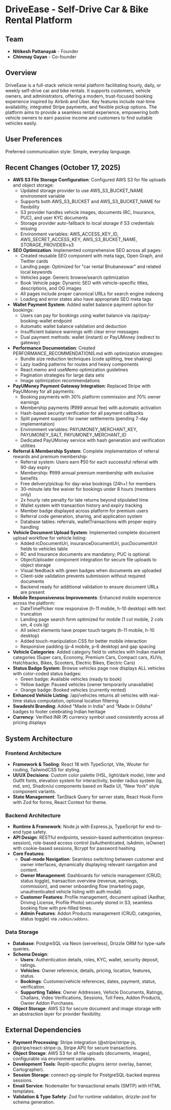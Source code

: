 # DriveEase - Self-Drive Car & Bike Rental Platform

## Team
- **Nitikesh Pattanayak** - Founder
- **Chinmay Gayan** - Co-founder

## Overview
DriveEase is a full-stack vehicle rental platform facilitating hourly, daily, or weekly self-drive car and bike rentals. It supports customers, vehicle owners, and administrators, offering a modern, trust-focused booking experience inspired by Airbnb and Uber. Key features include real-time availability, integrated Stripe payments, and flexible pickup options. The platform aims to provide a seamless rental experience, empowering both vehicle owners to earn passive income and customers to find suitable vehicles easily.

## User Preferences
Preferred communication style: Simple, everyday language.

## Recent Changes (October 17, 2025)
- **AWS S3 File Storage Configuration**: Configured AWS S3 for file uploads and object storage:
  - Updated storage provider to use AWS_S3_BUCKET_NAME environment variable
  - Supports both AWS_S3_BUCKET and AWS_S3_BUCKET_NAME for flexibility
  - S3 provider handles vehicle images, documents (RC, Insurance, PUC), and user KYC documents
  - Storage provider auto-fallback to local storage if S3 credentials missing
  - Environment variables: AWS_ACCESS_KEY_ID, AWS_SECRET_ACCESS_KEY, AWS_S3_BUCKET_NAME, STORAGE_PROVIDER=s3
- **SEO Optimization**: Implemented comprehensive SEO across all pages:
  - Created reusable SEO component with meta tags, Open Graph, and Twitter cards
  - Landing page: Optimized for "car rental Bhubaneswar" and related local keywords
  - Vehicles page: Generic browse/search optimization
  - Book Vehicle page: Dynamic SEO with vehicle-specific titles, descriptions, and OG images
  - All pages include proper canonical URLs for search engine indexing
  - Loading and error states also have appropriate SEO meta tags
- **Wallet Payment System**: Added wallet balance payment option for bookings:
  - Users can pay for bookings using wallet balance via /api/pay-booking-wallet endpoint
  - Automatic wallet balance validation and deduction
  - Insufficient balance warnings with clear error messages
  - Dual payment methods: wallet (instant) or PayUMoney (redirect to gateway)
- **Performance Documentation**: Created PERFORMANCE_RECOMMENDATIONS.md with optimization strategies:
  - Bundle size reduction techniques (code splitting, tree shaking)
  - Lazy loading patterns for routes and heavy components
  - React.memo and useMemo optimization guidelines
  - Pagination strategies for large data sets
  - Image optimization recommendations
- **PayUMoney Payment Gateway Integration**: Replaced Stripe with PayUMoney for all payments:
  - Booking payments with 30% platform commission and 70% owner earnings
  - Membership payments (₹999 annual fee) with automatic activation
  - Hash-based security verification for all payment callbacks
  - Split payment support for owner settlements (pending 7-day implementation)
  - Environment variables: PAYUMONEY_MERCHANT_KEY, PAYUMONEY_SALT, PAYUMONEY_MERCHANT_ID
  - Dedicated PayUMoney service with hash generation and verification utilities
- **Referral & Membership System**: Complete implementation of referral rewards and premium membership:
  - Referral system: Users earn ₹50 for each successful referral with 90-day expiry
  - Membership: ₹999 annual premium membership with exclusive benefits
  - Free delivery/pickup for day-wise bookings (24h+) for members
  - 30-minute late fee waiver for bookings under 8 hours (members only)
  - 2x hourly rate penalty for late returns beyond stipulated time
  - Wallet system with transaction history and expiry tracking
  - Member badge displayed across platform for premium users
  - Referral code generation, sharing, and application system
  - Database tables: referrals, walletTransactions with proper expiry handling
- **Vehicle Document Upload System**: Implemented complete document upload workflow for vehicle listing:
  - Added rcDocumentUrl, insuranceDocumentUrl, pucDocumentUrl fields to vehicles table
  - RC and Insurance documents are mandatory; PUC is optional
  - ObjectUploader component integration for secure file uploads to object storage
  - Visual feedback with green badges when documents are uploaded
  - Client-side validation prevents submission without required documents
  - Backend ready for additional validation to ensure document URLs are present
- **Mobile Responsiveness Improvements**: Enhanced mobile experience across the platform:
  - DateTimePicker now responsive (h-11 mobile, h-10 desktop) with text truncation
  - Landing page search form optimized for mobile (1 col mobile, 2 cols sm, 4 cols lg)
  - All select elements have proper touch targets (h-11 mobile, h-10 desktop)
  - Added touch-manipulation CSS for better mobile interaction
  - Responsive padding (p-4 mobile, p-6 desktop) and gap spacing
- **Vehicle Categories**: Added category field to vehicles with Indian market categories (Super cars, Economy, Premium Cars, Compact cars, XUVs, Hatchbacks, Bikes, Scooters, Electric Bikes, Electric Cars)
- **Status Badge System**: Browse vehicles page now displays ALL vehicles with color-coded status badges:
  - Green badge: Available vehicles (ready to book)
  - Yellow badge: Paused vehicles (owner temporarily unavailable)
  - Orange badge: Booked vehicles (currently rented)
- **Enhanced Vehicle Listing**: /api/vehicles returns all vehicles with real-time status computation, optional location filtering
- **Swadeshi Branding**: Added "Made in India" and "Made in Odisha" badges to footer celebrating Indian heritage
- **Currency**: Verified INR (₹) currency symbol used consistently across all pricing displays

## System Architecture

### Frontend Architecture
- **Framework & Tooling**: React 18 with TypeScript, Vite, Wouter for routing, TailwindCSS for styling.
- **UI/UX Decisions**: Custom color palette (HSL, light/dark mode), Inter and Outfit fonts, elevation system for interactivity, border radius system (lg, md, sm), Shadcn/ui components based on Radix UI, "New York" style component variants.
- **State Management**: TanStack Query for server state, React Hook Form with Zod for forms, React Context for theme.

### Backend Architecture
- **Runtime & Framework**: Node.js with Express.js, TypeScript for end-to-end type safety.
- **API Design**: RESTful endpoints, session-based authentication (express-session), role-based access control (isAuthenticated, isAdmin, isOwner) with cookie-based sessions, Bcrypt for password hashing.
- **Core Features**:
    - **Dual-mode Navigation**: Seamless switching between customer and owner interfaces, dynamically displaying relevant navigation and content.
    - **Owner Management**: Dashboards for vehicle management (CRUD, status toggle), transaction overview (revenue, earnings, commission), and owner onboarding flow (marketing page, unauthenticated vehicle listing with auth modal).
    - **Customer Features**: Profile management, document upload (Aadhar, Driving License, Profile Photo) securely stored in S3, seamless booking flow with pre-filled times.
    - **Admin Features**: Addon Products management (CRUD, categories, status toggle) via `/admin/addons`.

### Data Storage
- **Database**: PostgreSQL via Neon (serverless), Drizzle ORM for type-safe queries.
- **Schema Design**:
    - **Users**: Authentication details, roles, KYC, wallet, security deposit, ratings.
    - **Vehicles**: Owner reference, details, pricing, location, features, status.
    - **Bookings**: Customer/vehicle references, dates, payment, status, verification.
    - **Supporting Tables**: Owner Addresses, Vehicle Documents, Ratings, Challans, Video Verifications, Sessions, Toll Fees, Addon Products, Owner Addon Purchases.
- **Object Storage**: AWS S3 for secure document and image storage with an abstraction layer for provider flexibility.

## External Dependencies

- **Payment Processing**: Stripe integration (@stripe/stripe-js, @stripe/react-stripe-js, Stripe API) for secure transactions.
- **Object Storage**: AWS S3 for all file uploads (documents, images), configurable via environment variables.
- **Development Tools**: Replit-specific plugins (error overlay, banner, Cartographer).
- **Session Storage**: connect-pg-simple for PostgreSQL-backed express sessions.
- **Email Service**: Nodemailer for transactional emails (SMTP) with HTML templates.
- **Validation & Type Safety**: Zod for runtime validation, drizzle-zod for schema generation.